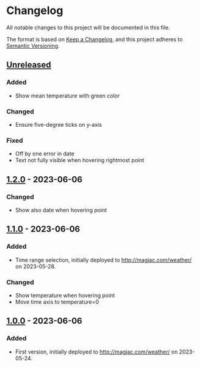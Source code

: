 # Changelog
All notable changes to this project will be documented in this file.

The format is based on [Keep a Changelog](https://keepachangelog.com/en/1.0.0/),
and this project adheres to [Semantic Versioning](https://semver.org/spec/v2.0.0.html).

## [Unreleased]
### Added
* Show mean temperature with green color

### Changed
* Ensure five-degree ticks on y-axis

### Fixed
* Off by one error in date
* Text not fully visible when hovering rightmost point

## [1.2.0] - 2023-06-06
### Changed
* Show also date when hovering point

## [1.1.0] - 2023-06-06
### Added
* Time range selection, initially deployed to http://magjac.com/weather/ on 2023-05-28.

### Changed
* Show temperature when hovering point
* Move time axis to temperature=0

## [1.0.0] - 2023-06-06

### Added
 * First version, initially deployed to http://magjac.com/weather/ on 2023-05-24.

[Unreleased]: https://github.com/magjac/weather/compare/v1.2.0...HEAD
[1.2.0]: https://github.com/magjac/weather/compare/v1.1.0...v1.2.0
[1.1.0]: https://github.com/magjac/weather/compare/v1.0.0...v1.1.0
[1.0.0]: https://github.com/magjac/weather/compare/...v1.0.0
